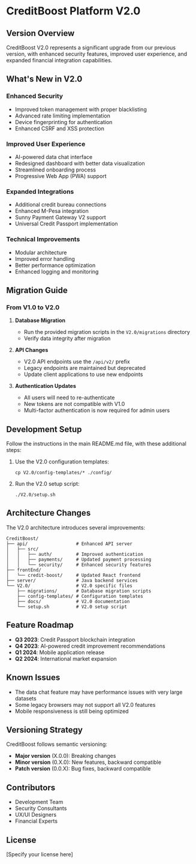 # CreditBoost Platform V2.0

## Version Overview

CreditBoost V2.0 represents a significant upgrade from our previous version, with enhanced security features, improved user experience, and expanded financial integration capabilities.

## What's New in V2.0

### Enhanced Security
- Improved token management with proper blacklisting
- Advanced rate limiting implementation
- Device fingerprinting for authentication
- Enhanced CSRF and XSS protection

### Improved User Experience
- AI-powered data chat interface
- Redesigned dashboard with better data visualization
- Streamlined onboarding process
- Progressive Web App (PWA) support

### Expanded Integrations
- Additional credit bureau connections
- Enhanced M-Pesa integration
- Sunny Payment Gateway V2 support
- Universal Credit Passport implementation

### Technical Improvements
- Modular architecture
- Improved error handling
- Better performance optimization
- Enhanced logging and monitoring

## Migration Guide

### From V1.0 to V2.0

1. **Database Migration**
   - Run the provided migration scripts in the `V2.0/migrations` directory
   - Verify data integrity after migration

2. **API Changes**
   - V2.0 API endpoints use the `/api/v2/` prefix
   - Legacy endpoints are maintained but deprecated
   - Update client applications to use new endpoints

3. **Authentication Updates**
   - All users will need to re-authenticate
   - New tokens are not compatible with V1.0
   - Multi-factor authentication is now required for admin users

## Development Setup

Follow the instructions in the main README.md file, with these additional steps:

1. Use the V2.0 configuration templates:
   ```
   cp V2.0/config-templates/* ./config/
   ```

2. Run the V2.0 setup script:
   ```
   ./V2.0/setup.sh
   ```

## Architecture Changes

The V2.0 architecture introduces several improvements:

```
CreditBoost/
├── api/                  # Enhanced API server
│   ├── src/
│   │   ├── auth/         # Improved authentication
│   │   ├── payments/     # Updated payment processing
│   │   └── security/     # Enhanced security features
├── frontEnd/
│   └── credit-boost/     # Updated React frontend
├── server/               # Java backend services
└── V2.0/                 # V2.0 specific files
    ├── migrations/       # Database migration scripts
    ├── config-templates/ # Configuration templates
    ├── docs/             # V2.0 documentation
    └── setup.sh          # V2.0 setup script
```

## Feature Roadmap

- **Q3 2023**: Credit Passport blockchain integration
- **Q4 2023**: AI-powered credit improvement recommendations
- **Q1 2024**: Mobile application release
- **Q2 2024**: International market expansion

## Known Issues

- The data chat feature may have performance issues with very large datasets
- Some legacy browsers may not support all V2.0 features
- Mobile responsiveness is still being optimized

## Versioning Strategy

CreditBoost follows semantic versioning:
- **Major version** (X.0.0): Breaking changes
- **Minor version** (0.X.0): New features, backward compatible
- **Patch version** (0.0.X): Bug fixes, backward compatible

## Contributors

- Development Team
- Security Consultants
- UX/UI Designers
- Financial Experts

## License

[Specify your license here]